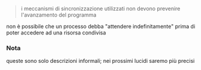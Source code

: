 > i meccanismi di sincronizzazione utilizzati non devono prevenire l'avanzamento del programma

non è possibile che un processo debba "attendere indefinitamente" prima di poter accedere ad una risorsa condivisa

### Nota
queste sono solo descrizioni informali; nei prossimi lucidi saremo più precisi
